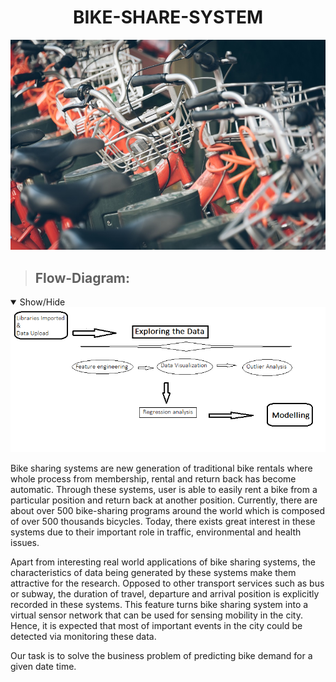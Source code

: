 <h1 align='center'>BIKE-SHARE-SYSTEM</h1>

<p align="left">
  <img src="https://github.com/DeepakMishraDA/BIKE-SHARE-SYSTEM/blob/master/bike.jpg" width=800> </p>

> ## Flow-Diagram:
<details open>
<summary>Show/Hide</summary>
 <img src="https://github.com/DeepakMishraDA/BIKE-SHARE-SYSTEM/blob/master/flow-sheet.png" width=550> </p>
</details>

Bike sharing systems are new generation of traditional bike rentals where whole process from membership, rental and return back has become automatic. Through these systems, user is able to easily rent a bike from a particular position and return back at another position. Currently, there are about over 500 bike-sharing programs around the world which is composed of over 500 thousands bicycles. Today, there exists great interest in these systems due to their important role in traffic, environmental and health issues.

Apart from interesting real world applications of bike sharing systems, the characteristics of data being generated by these systems make them attractive for the research. Opposed to other transport services such as bus or subway, the duration of travel, departure and arrival position is explicitly recorded in these systems. This feature turns bike sharing system into a virtual sensor network that can be used for sensing mobility in the city. Hence, it is expected that most of important events in the city could be detected via monitoring these data.

Our task is to solve the business problem of predicting bike demand for a given date time.
